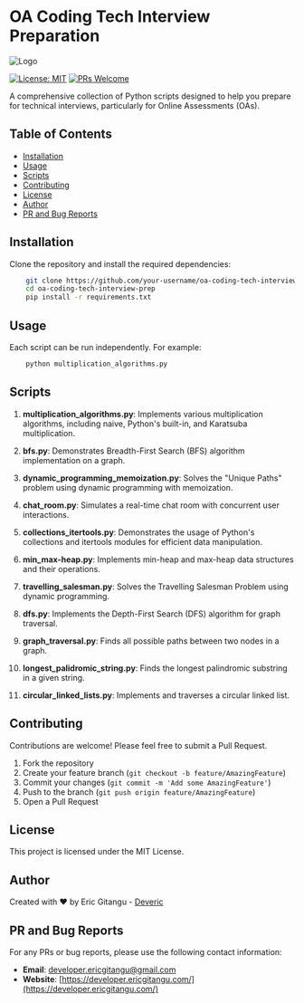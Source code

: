 # OA Coding Tech Interview Preparation

![Logo](https://developer.ericgitangu.com/_next/image?url=%2Ffavicon.png&w=96&q=75)

[![License: MIT](https://img.shields.io/badge/License-MIT-yellow.svg)](https://opensource.org/licenses/MIT)
[![PRs Welcome](https://img.shields.io/badge/PRs-welcome-brightgreen.svg?style=flat-square)](http://makeapullrequest.com)

A comprehensive collection of Python scripts designed to help you prepare for technical interviews, particularly for Online Assessments (OAs).

## Table of Contents

- [Installation](#installation)
- [Usage](#usage)
- [Scripts](#scripts)
- [Contributing](#contributing)
- [License](#license)
- [Author](#author)
- [PR and Bug Reports](#pr-and-bug-reports)

## Installation

Clone the repository and install the required dependencies:

```bash
    git clone https://github.com/your-username/oa-coding-tech-interview-prep.git
    cd oa-coding-tech-interview-prep
    pip install -r requirements.txt
```

## Usage

Each script can be run independently. For example:

```bash
    python multiplication_algorithms.py
```


## Scripts

1. **multiplication_algorithms.py**: Implements various multiplication algorithms, including naive, Python's built-in, and Karatsuba multiplication.

2. **bfs.py**: Demonstrates Breadth-First Search (BFS) algorithm implementation on a graph.

3. **dynamic_programming_memoization.py**: Solves the "Unique Paths" problem using dynamic programming with memoization.

4. **chat_room.py**: Simulates a real-time chat room with concurrent user interactions.

5. **collections_itertools.py**: Demonstrates the usage of Python's collections and itertools modules for efficient data manipulation.

6. **min_max-heap.py**: Implements min-heap and max-heap data structures and their operations.

7. **travelling_salesman.py**: Solves the Travelling Salesman Problem using dynamic programming.

8. **dfs.py**: Implements the Depth-First Search (DFS) algorithm for graph traversal.

9. **graph_traversal.py**: Finds all possible paths between two nodes in a graph.

10. **longest_palidromic_string.py**: Finds the longest palindromic substring in a given string.

11. **circular_linked_lists.py**: Implements and traverses a circular linked list.

## Contributing

Contributions are welcome! Please feel free to submit a Pull Request.

1. Fork the repository
2. Create your feature branch (`git checkout -b feature/AmazingFeature`)
3. Commit your changes (`git commit -m 'Add some AmazingFeature'`)
4. Push to the branch (`git push origin feature/AmazingFeature`)
5. Open a Pull Request

## License

This project is licensed under the MIT License. 

## Author

Created with ❤️ by Eric Gitangu - [Deveric](https://developer.ericgitangu.com)

## PR and Bug Reports

For any PRs or bug reports, please use the following contact information:

- **Email**: [developer.ericgitangu@gmail.com](mailto:developer.ericgitangu@gmail.com)
- **Website**: [https://developer.ericgitangu.com/](https://developer.ericgitangu.com/)